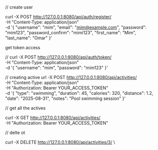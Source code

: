 
// create user 

curl -X POST http://127.0.0.1:8080/api/auth/register/ \
-H "Content-Type: application/json" \
-d '{
  "username": "mim",
  "email": "mim@example.com",
  "password": "mim123",
  "password_confirm": "mimi123",
  "first_name": "Mim",
  "last_name": "Omar"
}'


get token access


//
curl -X POST http://127.0.0.1:8080/api/auth/token/ \
-H "Content-Type: application/json" \
-d '{
  "username": "mim",
  "password": "mim123"
}'



// creating active 
url -X POST http://127.0.0.1:8080/api/activities/ \
-H "Content-Type: application/json" \
-H "Authorization: Bearer YOUR_ACCESS_TOKEN" \
-d '{
  "type": "swimming",
  "duration": 45,
  "calories": 320,
  "distance": 1.2,
  "date": "2025-08-31",
  "notes": "Pool swimming session"
}'



//  get all the actives 

curl -X GET http://127.0.0.1:8080/api/activities/ \
-H "Authorization: Bearer YOUR_ACCESS_TOKEN"

// delte ot 

curl -X DELETE http://127.0.0.1:8080/api/activities/3/ \